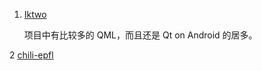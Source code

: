 1. [Iktwo](https://github.com/Iktwo)

    项目中有比较多的 QML，而且还是 Qt on Android 的居多。

2 [chili-epfl](https://github.com/chili-epfl)

